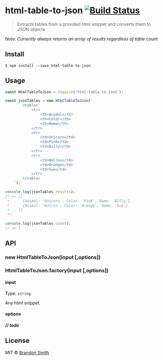 # html-table-to-json [![Build Status](https://travis-ci.org/brandon93s/html-table-to-json.svg?branch=master)](https://travis-ci.org/brandon93s/html-table-to-json)

> Extracts tables from a provided html snippet and converts them to JSON objects

*Note: Currently always returns an array of results regardless of table count*

## Install

```
$ npm install --save html-table-to-json
```


## Usage

```js
const HtmlTableToJson = require('html-table-to-json');

const jsonTables = new HtmlTableToJson(`
        <table>
            <tr>
                <th>Animal</th>
                <th>Color</th>
                <th>Name</th>
            </tr>
            <tr>
                <td>Unicorn</td>
                <td>Pink</td>
                <td>Billy</td>
            </tr>
            <tr>
                <td>Walrus</td>
                <td>Orange</td>
                <td>Sue</td>
            </tr>
        </table>
    `);

console.log(jsonTables.results);
/* => [[
 *      {Animal: 'Unicorn', Color: 'Pink', Name: 'Billy'},
 *      {Animal: 'Walrus', Color: 'Orange', Name: 'Sue'}
 *    ]]
 */

console.log(jsonTables.count);
// => 1

```


## API

### new HtmlTableToJson(input [,options])
### HtmlTableToJson.factory(input [,options])

#### input

Type: `string`

Any html snippet.

#### options

##### // todo


## License

MIT © [Brandon Smith](https://github.com/brandon93s)
